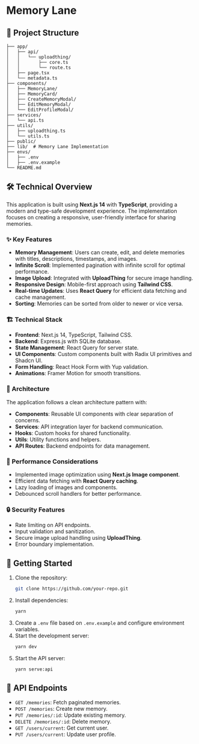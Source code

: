 # Memory Lane

## 📂 Project Structure

```
├── app/
│   ├── api/
│   │   └── uploadthing/
│   │       ├── core.ts
│   │       └── route.ts
│   ├── page.tsx
│   └── metadata.ts
├── components/
│   ├── MemoryLane/
│   ├── MemoryCard/
│   ├── CreateMemoryModal/
│   ├── EditMemoryModal/
│   └── EditProfileModal/
├── services/
│   └── api.ts
├── utils/
│   ├── uploadthing.ts
│   └── utils.ts
├── public/
├── lib/  # Memory Lane Implementation
├── envs/
│   ├── .env
│   ├── .env.example
└── README.md
```

## 🛠 Technical Overview

This application is built using **Next.js 14** with **TypeScript**, providing a modern and type-safe development experience. The implementation focuses on creating a responsive, user-friendly interface for sharing memories.

### ✨ Key Features

- **Memory Management**: Users can create, edit, and delete memories with titles, descriptions, timestamps, and images.
- **Infinite Scroll**: Implemented pagination with infinite scroll for optimal performance.
- **Image Upload**: Integrated with **UploadThing** for secure image handling.
- **Responsive Design**: Mobile-first approach using **Tailwind CSS**.
- **Real-time Updates**: Uses **React Query** for efficient data fetching and cache management.
- **Sorting**: Memories can be sorted from older to newer or vice versa.

### 🏗 Technical Stack

- **Frontend**: Next.js 14, TypeScript, Tailwind CSS.
- **Backend**: Express.js with SQLite database.
- **State Management**: React Query for server state.
- **UI Components**: Custom components built with Radix UI primitives and Shadcn UI.
- **Form Handling**: React Hook Form with Yup validation.
- **Animations**: Framer Motion for smooth transitions.

### 📐 Architecture

The application follows a clean architecture pattern with:

- **Components**: Reusable UI components with clear separation of concerns.
- **Services**: API integration layer for backend communication.
- **Hooks**: Custom hooks for shared functionality.
- **Utils**: Utility functions and helpers.
- **API Routes**: Backend endpoints for data management.

### 🚀 Performance Considerations

- Implemented image optimization using **Next.js Image component**.
- Efficient data fetching with **React Query caching**.
- Lazy loading of images and components.
- Debounced scroll handlers for better performance.

### 🔒 Security Features

- Rate limiting on API endpoints.
- Input validation and sanitization.
- Secure image upload handling using **UploadThing**.
- Error boundary implementation.

## 🚀 Getting Started

1. Clone the repository:
   ```sh
   git clone https://github.com/your-repo.git
   ```
2. Install dependencies:
   ```sh
   yarn
   ```
3. Create a `.env` file based on `.env.example` and configure environment variables.
4. Start the development server:
   ```sh
   yarn dev
   ```
5. Start the API server:
   ```sh
   yarn serve:api
   ```

## 📡 API Endpoints

- `GET /memories`: Fetch paginated memories.
- `POST /memories`: Create new memory.
- `PUT /memories/:id`: Update existing memory.
- `DELETE /memories/:id`: Delete memory.
- `GET /users/current`: Get current user.
- `PUT /users/current`: Update user profile.
